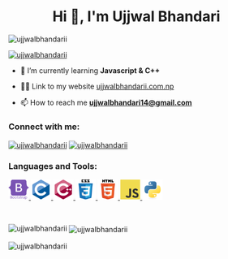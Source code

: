 <h1 align="center">Hi 👋, I'm Ujjwal Bhandari</h1>
<p align="left"> <img src="https://komarev.com/ghpvc/?username=ujjwalbhandarii&label=Profile%20views&color=0e75b6&style=flat" alt="ujjwalbhandarii" /> </p>

<p align="left"> <a href="https://twitter.com/ujjwalbhandarii" target="blank"><img src="https://img.shields.io/twitter/follow/ujjwalbhandarii?logo=twitter&style=for-the-badge" alt="ujjwalbhandarii" /></a> </p>

- 🌱 I’m currently learning **Javascript & C++**

- 👨‍💻 Link to my website [ujjwalbhandarii.com.np](https://www.ujjwalbhandarii.com.np/)

- 📫 How to reach me **ujjwalbhandari14@gmail.com**

<h3 align="left">Connect with me:</h3>
<p align="left">
<a href="https://twitter.com/ujjwalbhandarii" target="blank"><img align="center" src="https://raw.githubusercontent.com/rahuldkjain/github-profile-readme-generator/master/src/images/icons/Social/twitter.svg" alt="ujjwalbhandarii" height="30" width="40" /></a>
<a href="https://linkedin.com/in/ujjwalbhandarii" target="blank"><img align="center" src="https://raw.githubusercontent.com/rahuldkjain/github-profile-readme-generator/master/src/images/icons/Social/linked-in-alt.svg" alt="ujjwalbhandarii" height="30" width="40" /></a>
</p>

<h3 align="left">Languages and Tools:</h3>
<p align="left"> <a href="https://getbootstrap.com" target="_blank" rel="noreferrer"> <img src="https://raw.githubusercontent.com/devicons/devicon/master/icons/bootstrap/bootstrap-plain-wordmark.svg" alt="bootstrap" width="40" height="40"/> </a> <a href="https://www.cprogramming.com/" target="_blank" rel="noreferrer"> <img src="https://raw.githubusercontent.com/devicons/devicon/master/icons/c/c-original.svg" alt="c" width="40" height="40"/> </a> <a href="https://www.w3schools.com/cpp/" target="_blank" rel="noreferrer"> <img src="https://raw.githubusercontent.com/devicons/devicon/master/icons/cplusplus/cplusplus-original.svg" alt="cplusplus" width="40" height="40"/> </a> <a href="https://www.w3schools.com/css/" target="_blank" rel="noreferrer"> <img src="https://raw.githubusercontent.com/devicons/devicon/master/icons/css3/css3-original-wordmark.svg" alt="css3" width="40" height="40"/> </a> <a href="https://www.w3.org/html/" target="_blank" rel="noreferrer"> <img src="https://raw.githubusercontent.com/devicons/devicon/master/icons/html5/html5-original-wordmark.svg" alt="html5" width="40" height="40"/> </a> <a href="https://developer.mozilla.org/en-US/docs/Web/JavaScript" target="_blank" rel="noreferrer"> <img src="https://raw.githubusercontent.com/devicons/devicon/master/icons/javascript/javascript-original.svg" alt="javascript" width="40" height="40"/> </a> <a href="https://www.python.org" target="_blank" rel="noreferrer"> <img src="https://raw.githubusercontent.com/devicons/devicon/master/icons/python/python-original.svg" alt="python" width="40" height="40"/> </a> </p>
<br>
<p><img align="left" src="https://github-readme-stats.vercel.app/api/top-langs?username=ujjwalbhandarii&show_icons=true&locale=en&layout=compact" alt="ujjwalbhandarii" /></p>

<p>&nbsp;<img align="center" src="https://github-readme-stats.vercel.app/api?username=ujjwalbhandarii&show_icons=true&locale=en" alt="ujjwalbhandarii" /></p>

<p><img align="center" src="https://github-readme-streak-stats.herokuapp.com/?user=ujjwalbhandarii&" alt="ujjwalbhandarii" /></p>
